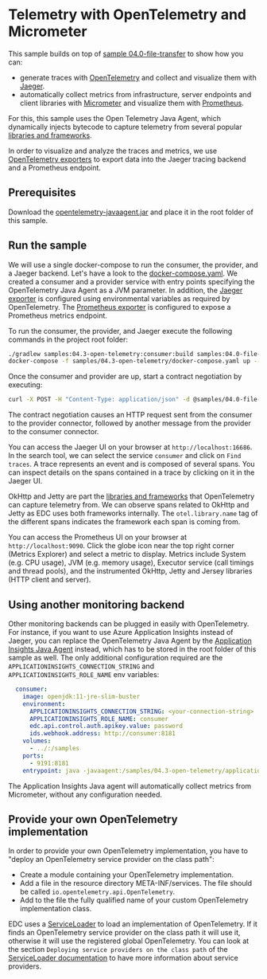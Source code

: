 # Telemetry with OpenTelemetry and Micrometer

This sample builds on top of [sample 04.0-file-transfer](../04.0-file-transfer) to show how you can:

- generate traces with [OpenTelemetry](https://opentelemetry.io) and collect and visualize them with [Jaeger](https://www.jaegertracing.io/).
- automatically collect metrics from infrastructure, server endpoints and client libraries with [Micrometer](https://micrometer.io) and visualize them with [Prometheus](https://prometheus.io).

For this, this sample uses the Open Telemetry Java Agent, which dynamically injects bytecode to capture telemetry from several popular [libraries and frameworks](https://github.com/open-telemetry/opentelemetry-java-instrumentation/tree/main/instrumentation).

In order to visualize and analyze the traces and metrics, we use [OpenTelemetry exporters](https://opentelemetry.io/docs/instrumentation/js/exporters/) to export data into the Jaeger tracing backend and a Prometheus endpoint.  

## Prerequisites

Download the [opentelemetry-javaagent.jar](https://github.com/open-telemetry/opentelemetry-java-instrumentation/releases/download/v1.10.1/opentelemetry-javaagent.jar) and place it in the root folder of this sample.

## Run the sample

We will use a single docker-compose to run the consumer, the provider, and a Jaeger backend.
Let's have a look to the [docker-compose.yaml](docker-compose.yaml). We created a consumer and a provider service with entry points specifying the OpenTelemetry Java Agent as a JVM parameter.
In addition, the [Jaeger exporter](https://github.com/open-telemetry/opentelemetry-java/blob/main/sdk-extensions/autoconfigure/README.md#jaeger-exporter) is configured using environmental variables as required by OpenTelemetry. The [Prometheus exporter](https://github.com/open-telemetry/opentelemetry-java/blob/main/sdk-extensions/autoconfigure/README.md#prometheus-exporter) is configured to expose a Prometheus metrics endpoint.

To run the consumer, the provider, and Jaeger execute the following commands in the project root folder:

```bash
./gradlew samples:04.3-open-telemetry:consumer:build samples:04.0-file-transfer:provider:build
docker-compose -f samples/04.3-open-telemetry/docker-compose.yaml up --abort-on-container-exit
```

Once the consumer and provider are up, start a contract negotiation by executing:

```bash
curl -X POST -H "Content-Type: application/json" -d @samples/04.0-file-transfer/contractoffer.json "http://localhost:9191/api/negotiation?connectorAddress=http://provider:8181/api/ids/multipart"
```

The contract negotiation causes an HTTP request sent from the consumer to the provider connector, followed by another message from the provider to the consumer connector.

You can access the Jaeger UI on your browser at `http://localhost:16686`.
In the search tool, we can select the service `consumer` and click on `Find traces`.
A trace represents an event and is composed of several spans. You can inspect details on the spans contained in a trace by clicking on it in the Jaeger UI.

OkHttp and Jetty are part the [libraries and frameworks](https://github.com/open-telemetry/opentelemetry-java-instrumentation/tree/main/instrumentation) that OpenTelemetry can capture telemetry from. We can observe spans related to OkHttp and Jetty as EDC uses both frameworks internally. The `otel.library.name` tag of the different spans indicates the framework each span is coming from.

You can access the Prometheus UI on your browser at `http://localhost:9090`.
Click the globe icon near the top right corner (Metrics Explorer) and select a metric to display. Metrics include System (e.g. CPU usage), JVM (e.g. memory usage), Executor service (call timings and thread pools), and the instrumented OkHttp, Jetty and Jersey libraries (HTTP client and server).

## Using another monitoring backend

Other monitoring backends can be plugged in easily with OpenTelemetry. For instance, if you want to use Azure Application Insights instead of Jaeger, you can replace the OpenTelemetry Java Agent by the [Application Insights Java Agent](https://docs.microsoft.com/en-us/azure/azure-monitor/app/java-in-process-agent#download-the-jar-file) instead, which has to be stored in the root folder of this sample as well. The only additional configuration required are the `APPLICATIONINSIGHTS_CONNECTION_STRING` and `APPLICATIONINSIGHTS_ROLE_NAME` env variables:

```yaml
  consumer:
    image: openjdk:11-jre-slim-buster
    environment:
      APPLICATIONINSIGHTS_CONNECTION_STRING: <your-connection-string>
      APPLICATIONINSIGHTS_ROLE_NAME: consumer
      edc.api.control.auth.apikey.value: password
      ids.webhook.address: http://consumer:8181
    volumes:
      - ../:/samples
    ports:
      - 9191:8181
    entrypoint: java -javaagent:/samples/04.3-open-telemetry/applicationinsights-agent-3.2.5.jar -jar /samples/04.3-open-telemetry/consumer/build/libs/consumer.jar
```

The Application Insights Java agent will automatically collect metrics from Micrometer, without any configuration needed.

## Provide your own OpenTelemetry implementation

In order to provide your own OpenTelemetry implementation, you have to "deploy an OpenTelemetry service provider on the class path":

- Create a module containing your OpenTelemetry implementation.
- Add a file in the resource directory META-INF/services. The file should be called `io.opentelemetry.api.OpenTelemetry`.
- Add to the file the fully qualified name of your custom OpenTelemetry implementation class.

EDC uses a [ServiceLoader](https://docs.oracle.com/en/java/javase/11/docs/api/java.base/java/util/ServiceLoader.html) to load an implementation of OpenTelemetry. If it finds an OpenTelemetry service provider on the class path it will use it, otherwise it will use the registered global OpenTelemetry.
You can look at the section `Deploying service providers on the class path` of the [ServiceLoader documentation](https://docs.oracle.com/en/java/javase/11/docs/api/java.base/java/util/ServiceLoader.html) to have more information about service providers.
